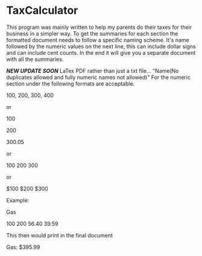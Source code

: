 # TaxCalculator
This program was mainly written to help my parents do their taxes for their business in a simpler way. To get the summaries for each section the formatted document needs to follow a specific naming scheme. It's name followed by the numeric values on the next line, this can include dollar signs and can include cent counts. In the end it will give you a separate document with all the summaries.

***NEW UPDATE SOON*** LaTex PDF rather than just a txt file...
"Name(No duplicates allowed and fully numeric names not allowed)"
For the numeric section under the following formats are acceptable. 


100, 200, 300, 400


or 


100


200


300.05


or


100 200 300


or 


$100 $200 $300


Example:


Gas


100 200 56.40 39.59



This then would print in the final document


Gas: $395.99
